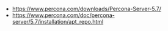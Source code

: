 - https://www.percona.com/downloads/Percona-Server-5.7/
- https://www.percona.com/doc/percona-server/5.7/installation/apt_repo.html
